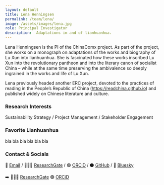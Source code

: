 ```yaml
---
layout: default
title: Lena Henningsen
permalink: /team/lena/
image: /assets/images/lena.jpg
role: Principal Investigator
description:  Adaptations in and of lianhuanhua.
---
```


Lena Henningsen is the PI of the ChinaComx project. As part of the project, she works on a monograph on adaptations of the works and biography of Lu Xun into lianhuanhua. She is fascinated how these works inscribed Lu Xun into the revolutionary pantheon and into the literary canon of socialist China – while at the same time preserving the ambivalence so deeply ingrained in the works and life of Lu Xun.

Lena previously headed another ERC project, devoted to the practices of reading in the People’s Republic of China (https://readchina.github.io) and published widely on Chinese literature and culture. 

### Research Interests
Sustainability Strategy / Project Management / Stakeholder Engagement

### Favorite Lianhuanhua
bla bla bla bla bla bla

### Contact & Socials
📧 [Email](link) / 👨🏻‍💻 [ResearchGate](https://www.researchgate.net/profile/Damian-Mandzunowski) / 🟢 [ORCiD](https://orcid.org/my-orcid?orcid=0000-0002-3318-6652) / ⚫️ [GitHub](https://github.com/damianodamiani) / 🦋 [Bluesky](link)

➡️ 👨🏻‍💻 [ResearchGate](https://www.researchgate.net/profile/Lena-Henningsen) 🟢 [ORCiD](https://orcid.org/0000-0001-7583-0920)
